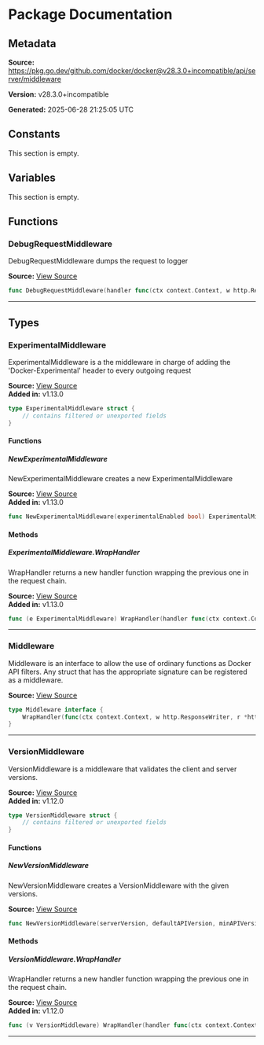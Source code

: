# Package Documentation

## Metadata

**Source:** https://pkg.go.dev/github.com/docker/docker@v28.3.0+incompatible/api/server/middleware

**Version:** v28.3.0+incompatible

**Generated:** 2025-06-28 21:25:05 UTC

## Constants

This section is empty.

## Variables

This section is empty.

## Functions

### DebugRequestMiddleware

DebugRequestMiddleware dumps the request to logger

**Source:** [View Source](https://github.com/docker/docker/blob/v28.3.0/api/server/middleware/debug.go#L19)  

```go
func DebugRequestMiddleware(handler func(ctx context.Context, w http.ResponseWriter, r *http.Request, vars map[string]string) error) func(ctx context.Context, w http.ResponseWriter, r *http.Request, vars map[string]string) error
```

---

## Types

### ExperimentalMiddleware

ExperimentalMiddleware is a the middleware in charge of adding the
'Docker-Experimental' header to every outgoing request

**Source:** [View Source](https://github.com/docker/docker/blob/v28.3.0/api/server/middleware/experimental.go#L10)  
**Added in:** v1.13.0

```go
type ExperimentalMiddleware struct {
	// contains filtered or unexported fields
}
```

#### Functions

##### NewExperimentalMiddleware

NewExperimentalMiddleware creates a new ExperimentalMiddleware

**Source:** [View Source](https://github.com/docker/docker/blob/v28.3.0/api/server/middleware/experimental.go#L15)  
**Added in:** v1.13.0

```go
func NewExperimentalMiddleware(experimentalEnabled bool) ExperimentalMiddleware
```

#### Methods

##### ExperimentalMiddleware.WrapHandler

WrapHandler returns a new handler function wrapping the previous one in the request chain.

**Source:** [View Source](https://github.com/docker/docker/blob/v28.3.0/api/server/middleware/experimental.go#L23)  
**Added in:** v1.13.0

```go
func (e ExperimentalMiddleware) WrapHandler(handler func(ctx context.Context, w http.ResponseWriter, r *http.Request, vars map[string]string) error) func(ctx context.Context, w http.ResponseWriter, r *http.Request, vars map[string]string) error
```

---

### Middleware

Middleware is an interface to allow the use of ordinary functions as Docker API filters.
Any struct that has the appropriate signature can be registered as a middleware.

**Source:** [View Source](https://github.com/docker/docker/blob/v28.3.0/api/server/middleware/middleware.go#L10)  

```go
type Middleware interface {
	WrapHandler(func(ctx context.Context, w http.ResponseWriter, r *http.Request, vars map[string]string) error) func(ctx context.Context, w http.ResponseWriter, r *http.Request, vars map[string]string) error
}
```

---

### VersionMiddleware

VersionMiddleware is a middleware that
validates the client and server versions.

**Source:** [View Source](https://github.com/docker/docker/blob/v28.3.0/api/server/middleware/version.go#L16)  
**Added in:** v1.12.0

```go
type VersionMiddleware struct {
	// contains filtered or unexported fields
}
```

#### Functions

##### NewVersionMiddleware

NewVersionMiddleware creates a VersionMiddleware with the given versions.

**Source:** [View Source](https://github.com/docker/docker/blob/v28.3.0/api/server/middleware/version.go#L36)  

```go
func NewVersionMiddleware(serverVersion, defaultAPIVersion, minAPIVersion string) (*VersionMiddleware, error)
```

#### Methods

##### VersionMiddleware.WrapHandler

WrapHandler returns a new handler function wrapping the previous one in the request chain.

**Source:** [View Source](https://github.com/docker/docker/blob/v28.3.0/api/server/middleware/version.go#L67)  
**Added in:** v1.12.0

```go
func (v VersionMiddleware) WrapHandler(handler func(ctx context.Context, w http.ResponseWriter, r *http.Request, vars map[string]string) error) func(ctx context.Context, w http.ResponseWriter, r *http.Request, vars map[string]string) error
```

---

